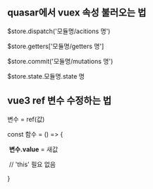 ## quasar에서 vuex 속성 불러오는 법

$store.dispatch('모듈명/acitions 명')

$store.getters['모듈명/getters 명']

$store.commit('모듈명/mutations 명')

$store.state.모듈명.state 명



## vue3 ref 변수 수정하는 법

변수 = ref(값)

const 함수 = () => {

​	**변수.value** = 새값

​	// 'this' 필요 없음

}

